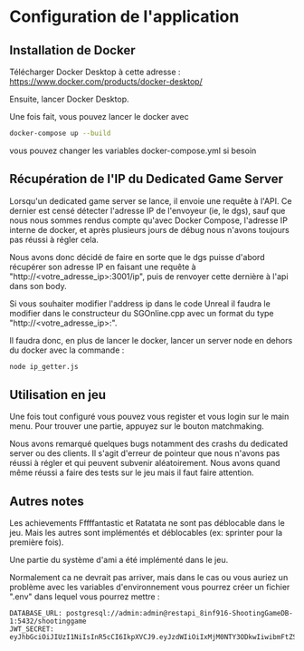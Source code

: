 # Configuration de l'application

## Installation de Docker

Télécharger Docker Desktop à cette adresse : https://www.docker.com/products/docker-desktop/

Ensuite, lancer Docker Desktop.

Une fois fait, vous pouvez lancer le docker avec

```bash
docker-compose up --build
```
vous pouvez changer les variables docker-compose.yml si besoin

## Récupération de l'IP du Dedicated Game Server

Lorsqu'un dedicated game server se lance, il envoie une requête à l'API. Ce dernier est censé détecter l'adresse IP de l'envoyeur (ie, le dgs), sauf que nous nous sommes rendus compte qu'avec Docker Compose, l'adresse IP interne de docker, et après plusieurs jours de débug nous n'avons toujours pas réussi à régler cela. 

Nous avons donc décidé de faire en sorte que le dgs puisse d'abord récupérer son adresse IP en faisant une requête à "http://<votre_adresse_ip>:3001/ip", puis de renvoyer cette dernière à l'api dans son body. 

Si vous souhaiter modifier l'address ip dans le code Unreal il faudra le modifier dans le constructeur du SGOnline.cpp avec un format du type "http://<votre_adresse_ip>:".

Il faudra donc, en plus de lancer le docker, lancer un server node en dehors du docker avec la commande :

```bash
node ip_getter.js
```
## Utilisation en jeu

Une fois tout configuré vous pouvez vous register et vous login sur le main menu.
Pour trouver une partie, appuyez sur le bouton matchmaking.

Nous avons remarqué quelques bugs notamment des crashs du dedicated server ou des clients.
Il s'agit d'erreur de pointeur que nous n'avons pas réussi à régler et qui peuvent subvenir aléatoirement.
Nous avons quand même réussi a faire des tests sur le jeu mais il faut faire attention.

## Autres notes

Les achievements Fffffantastic et Ratatata ne sont pas déblocable dans le jeu.
Mais les autres sont implémentés et déblocables (ex: sprinter pour la première fois).

Une partie du système d'ami a été implémenté dans le jeu.


Normalement ca ne devrait pas arriver, mais dans le cas ou vous auriez un problème avec les variables d'environnement vous pourrez créer un fichier ".env" dans lequel vous pourrez mettre :

```console
DATABASE_URL: postgresql://admin:admin@restapi_8inf916-ShootingGameDB-1:5432/shootinggame
JWT_SECRET: eyJhbGciOiJIUzI1NiIsInR5cCI6IkpXVCJ9.eyJzdWIiOiIxMjM0NTY3ODkwIiwibmFtZSI6IkpvaG4gRG9lIiwiaWF0IjoxNTE2MjM5MDIyfQ.SflKxwRJSMeKKF2QT4fwpMeJf36POk6yJV_adQssw5c
```    
